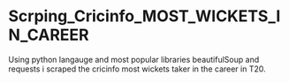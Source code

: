 # Scrping_Cricinfo_MOST_WICKETS_IN_CAREER
  Using python langauge and most popular libraries beautifulSoup and requests  i scraped the cricinfo most wickets taker in the career in T20.
